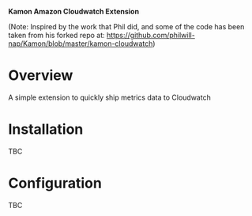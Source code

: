 **Kamon Amazon Cloudwatch Extension**

(Note: Inspired by the work that Phil did, and some of the code has been taken from his forked repo at: https://github.com/philwill-nap/Kamon/blob/master/kamon-cloudwatch)

# Overview
A simple extension to quickly ship metrics data to Cloudwatch

# Installation
TBC

# Configuration
TBC